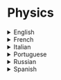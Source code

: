 # Physics

<details>
  <summary>English</summary>
  
  ### Materials
- [History of Physics](https://www.youtube.com/watch?v=acUf7PuGWXA)
- [The Physics of Computers](http://ffden-2.phys.uaf.edu/212_fall2009.web/chris_plutt/index.html)
- [Physics from Computer Science](https://www.cs.ox.ac.uk/files/349/YORKIJUC.pdf)
- [Computational Physics: Teach yourself C++](http://compphysics.github.io/ComputationalPhysics/doc/pub/learningcpp/html/learningcpp-bs.html)
- [Computational Physics](https://farside.ph.utexas.edu/teaching/329/329.pdf)
- [Hyper Physics - Electricity and Magnetism](http://hyperphysics.phy-astr.gsu.edu/hbase/emcon.html)
- [A Primer on Basic Electronics and Circuits](https://dev.to/erikaheidi/a-primer-on-basic-electronics-and-circuits-n3e)
- [How to Learn Electronics](https://www.build-electronic-circuits.com/how-to-learn-electronics/)
- [Learn About Electronics](http://www.learnabout-electronics.org/)
- [Tutorialspoint Electronic](https://www.tutorialspoint.com/electronic_circuits/)
- [Fundamentals of Electronic](http://www-mdp.eng.cam.ac.uk/web/library/enginfo/electrical/hong1.pdf)
- [Circuit Symbols](http://web.gps.caltech.edu/~als/IRMS/course-materials/lecture-1---electricity/circuit-symbols.pdf)
- [Molecular Electronics](https://www.cs.cmu.edu/~seth/papers/mircea-ieee03.pdf)
- [Digital Electronics](https://www.cl.cam.ac.uk/teaching/0708/DigElec/Digital_Electronics_pdf.pdf)
- [Foundations of Analog and Digital](https://neurophysics.ucsd.edu/courses/physics_120/Agarwal%20and%20Lang%20(2005)%20Foundations%20of%20Analog%20and%20Digital.pdf)
- [The Feynman Lectures on Physics Audio Collection](https://www.feynmanlectures.caltech.edu/flptapes.html)
- [MIT 8.01x Physics I: Classical Mechanics](https://www.youtube.com/watch?v=wWnfJ0-xXRE&list=PLyQSN7X0ro203puVhQsmCj9qhlFQ-As8e&ab_channel=LecturesbyWalterLewin.Theywillmakeyou%E2%99%A5Physics.)
- [MIT 8.02x Physics II: Electricity and Magnetism](https://www.youtube.com/watch?v=rtlJoXxlSFE&list=PLyQSN7X0ro2314mKyUiOILaOC2hk6Pc3j&ab_channel=LecturesbyWalterLewin.Theywillmakeyou%E2%99%A5Physics.)
- [MIT 8.03 Physics III: Vibrations and Waves](https://www.youtube.com/watch?v=sf3XlpPtBo0&list=PLyQSN7X0ro22WeXM2QCKJm2NP_xHpGV89&ab_channel=LecturesbyWalterLewin.Theywillmakeyou%E2%99%A5Physics.)
- [MIT 8.04 Quantum Physics I](https://www.youtube.com/watch?v=jANZxzetPaQ&list=PLUl4u3cNGP60cspQn3N9dYRPiyVWDd80G&ab_channel=MITOpenCourseWare)
- [MIT 6.002 Circuits and Electronics](https://www.youtube.com/watch?v=AfQxyVuLeCs&amp;list=PL9F74AFA03AA06A11)
- [MIT 8.962 General Relativity](https://www.youtube.com/watch?v=iRVfaR3N5K4&list=PLUl4u3cNGP629n_3fX7HmKKgin_rqGzbx&ab_channel=MITOpenCourseWare)
- [Fundamentals of Physics with Ramamurti Shankar](https://www.youtube.com/watch?v=KOKnWaLiL8w&list=PLFE3074A4CB751B2B&ab_channel=YaleCourses)
- [Fundamentals of Physics II with Ramamurti Shankar](https://www.youtube.com/watch?v=NK-BxowMIfg&list=PLD07B2225BB40E582&ab_channel=YaleCourses)
- [Digital Electronics](https://www.youtube.com/watch?v=M0mx8S05v60&amp;list=PLBlnK6fEyqRjMH3mWf6kwqiTbT798eAOm)
- [Digital Circuits Systems](https://www.youtube.com/watch?v=CeD2L6KbtVM&amp;list=PL803563859BF7ED8C)
- [Circuits Physics](https://www.youtube.com/watch?v=F_vLWkkOETI&amp;list=PLqwfRVlgGdFC7HLoajCVjUk23cqy4QvRL)
- [Electric Circuits](https://www.youtube.com/watch?v=-Rb9guSEeVE&amp;list=PLkyBCj4JhHt8DFH9QysGWm4h_DOxT93fb)
- [Quantum made simple](https://toutestquantique.fr/en/)
</details>

<details>
  <summary>French</summary>
  
  ### Materials
- [Circuits Combinatoires](https://www.el-kalam.com/conception-hardware/circuits-combinatoires/)
- [Circuits Séquentiels](https://www.el-kalam.com/conception-hardware/circuits-sequentiels/)
- [Introduction à l'electronique](https://homepages.laas.fr/fcaignet/Cours/combinatoire.pdf)
- [Cours d'électronique](http://bertrand.granado.free.fr/Licence/UE201/coursbeamerstatic.pdf)
- [Wikibook Électronique](https://fr.wikibooks.org/wiki/%C3%89lectronique_num%C3%A9rique_:_logique)
- [Livre Électronique](http://www.gecif.net/articles/genie_electrique/cours/livre_electronique_numerique.pdf)
- [Applications de l'électronique](https://homepages.laas.fr/fcaignet/Cours/combinatoire_Appli_licencePhy.pdf)
- [Circuits Logiques](http://www.magoe.net/magoeCoursElectrNum2015.pdf)
- [Cours d'électronique](http://fdechassey.free.fr/hei/HEI/%5B1%5D_coursElecNum.pdf)
</details>

<details>
  <summary>Italian</summary>
  
  ### Materials
- [Elettronica di Base](https://digilander.libero.it/nick47/index.htm#rife1)
- [Lezioni Elettronica Digitale](http://web.fe.infn.it/~savrie/lectures_1112/digitale_2012_feb_prov.pdf)
- [Le Basi](http://www.criptonite.org/sez_didattica/materiale/digitale/CAP_1DIG.pdf)
- [ED con Esperimenti](http://www.introni.it/pdf/Jackson%20-%20Elettronica%20Digitale%20-%20part%201.pdf)
</details>

<details>
  <summary>Portuguese</summary>
  
  ### Materials
- [Física Computacional](https://pt.wikipedia.org/wiki/F%C3%ADsica_computacional)
- [QuBit: O Bit Quântico](https://www.youtube.com/watch?v=Nc-xoGjkqPw)
- [Eletrônica Digital Básica](https://repositorio.ufba.br/ri/bitstream/ri/13988/1/_Eletronica.pdf)
- [Apostila Eletrônica Digital](https://files.comunidades.net/mutcom/apostila_completa_de_eletronica_digital..pdf)
- [Curso de Eletrônica Digital](https://www.youtube.com/watch?v=i_Y8Tya_qf8&amp;list=PL1IAWKHSkvMFeKzqiWHFLyEfC2Xkto-Kh)
- [Curso Eletrônica](https://www.youtube.com/watch?v=YdysOHQ0kQA&amp;list=PLFfpdsnO_HS_a423jGW_Jo1nQawtaPCBS)
- [UNIVESP - Circuitos Lógicos](https://www.youtube.com/watch?v=b7M-vyDRZy8&amp;list=PLxI8Can9yAHeWyA5-3n4TrLZMa1YgaBAS)
- [UNIVESP - Circuitos Elétricos](https://www.youtube.com/watch?v=9T11Fph2pB8&amp;list=PLxI8Can9yAHd1UnLqOLBQv7KbDq4Zsbax)
- [UNIVESP - Eletrônica Aplicada](https://www.youtube.com/watch?v=0BosSTan8bI&amp;list=PLxI8Can9yAHevRkQnSgviIgnzCH3Nss_Y)
- [UNIVESP - Microeletrônica](https://www.youtube.com/watch?v=GkDI74R4wf8&amp;list=PLxI8Can9yAHfCQTGPsvMaMw3nqxgqgcE4)
- [UNIVESP - Eletrônica Digital](https://www.youtube.com/watch?v=Fe6jf0DE9vs&amp;list=PLxI8Can9yAHeOu5qbUa-Pc4hf2VB1Rw1_)
</details>

<details>
  <summary>Russian</summary>
  
  ### Materials
- [Go-Radio](http://go-radio.ru/cifrovaya-elektronika.html)
- [Skhemotekhniku](http://kpe.hww.ru/BOOKS/Vvedenie_v_tcifrovuiu_skhemotekhniku_(Novikov).pdf)
- [Digital Design](http://easyelectronics.ru/files/Book/digital-design-and-computer-architecture-russian-translation.pdf)
- [Digital Electronics](https://www.bsuir.by/m/12_100229_1_85482.pdf)
- [The Physical Foundations of the Operation of Modern Computers](https://www.kazedu.kz/referat/53306)
</details>

<details>
  <summary>Spanish</summary>
  
  ### Materials
- [Electronica Digital](http://www.areatecnologia.com/electronica/electronica-digital.html)
- [Guía de Electrónica Digital](https://www.uniatlantico.edu.co/uatlantico/pdf/arc_12399.pdf)
- [ED Book](https://profearias.files.wordpress.com/2013/02/carpeta_taller_electronica_digital.pdf)
- [Tutorial de Electrónica](http://r-luis.xbot.es/descarga/files/edigital.pdf)
- [Manual de Prácticas de Electrónica](https://www.itescam.edu.mx/principal/docentes/formatos/7f800ed4ed52e17919710ac735dce7e9.PDF)
- [Fundamentos de Diseño Digital](http://jagarza.fime.uanl.mx/general/notas/FDDSC.pdf)
- [Circuitos y Sistemas Digitales](http://www.iearobotics.com/personal/juan/docencia/apuntes-ssdd-0.3.7.pdf)
</details>